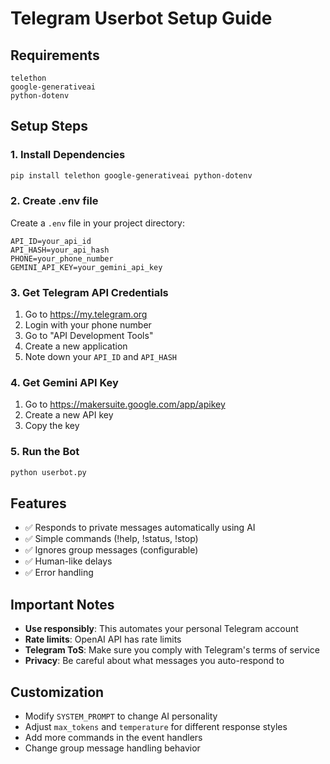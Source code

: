 # Telegram Userbot Setup Guide

## Requirements
```
telethon
google-generativeai
python-dotenv
```

## Setup Steps

### 1. Install Dependencies
```bash
pip install telethon google-generativeai python-dotenv
```

### 2. Create .env file
Create a `.env` file in your project directory:
```
API_ID=your_api_id
API_HASH=your_api_hash
PHONE=your_phone_number
GEMINI_API_KEY=your_gemini_api_key
```

### 3. Get Telegram API Credentials
1. Go to https://my.telegram.org
2. Login with your phone number
3. Go to "API Development Tools"
4. Create a new application
5. Note down your `API_ID` and `API_HASH`

### 4. Get Gemini API Key
1. Go to https://makersuite.google.com/app/apikey
2. Create a new API key
3. Copy the key

### 5. Run the Bot
```bash
python userbot.py
```

## Features
- ✅ Responds to private messages automatically using AI
- ✅ Simple commands (!help, !status, !stop)
- ✅ Ignores group messages (configurable)
- ✅ Human-like delays
- ✅ Error handling

## Important Notes
- **Use responsibly**: This automates your personal Telegram account
- **Rate limits**: OpenAI API has rate limits
- **Telegram ToS**: Make sure you comply with Telegram's terms of service
- **Privacy**: Be careful about what messages you auto-respond to

## Customization
- Modify `SYSTEM_PROMPT` to change AI personality
- Adjust `max_tokens` and `temperature` for different response styles
- Add more commands in the event handlers
- Change group message handling behavior